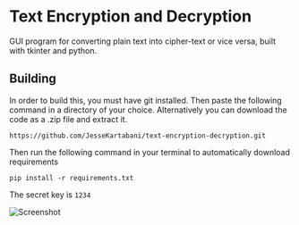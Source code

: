 # Text Encryption and Decryption

GUI program for converting plain text into cipher-text or vice versa, built with tkinter and python.

## Building

In order to build this, you must have git installed. Then paste the following command in a directory of your choice.
Alternatively you can download the code as a .zip file and extract it.
~~~
https://github.com/JesseKartabani/text-encryption-decryption.git
~~~

Then run the following command in your terminal to automatically download requirements

~~~
pip install -r requirements.txt
~~~

The secret key is ```1234```

![Screenshot](https://user-images.githubusercontent.com/69617120/144639446-77fb2e7a-9319-4aa0-9e4f-8ea8d5206f34.png)
